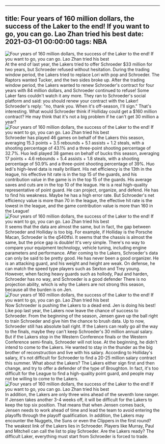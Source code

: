 
---
title: Four years of 160 million dollars, the success of the Laker to the end! If you want to go, you can go. Lao Zhan tried his best
date: 2021-03-01 00:00:00
tags:  NBA
---

![Four years of 160 million dollars, the success of the Laker to the end! If you want to go, you can go. Lao Zhan tried his best](70e3c8e3-f5b6-4826-abb2-8c2b504460cc.gif)
At the end of last year, the Lakers tried to offer Schroeder $33 million for two years, but Schroeder refused without hesitation. During the trading window period, the Lakers tried to replace Lori with pop and Schroeder. The Raptors wanted Tucker, and the two sides broke up. After the trading window period, the Lakers wanted to renew Schroeder's contract for four years with 84 million dollars, and Schroeder continued to refuse! Some Laker fans couldn't watch it any more. They ran to Schroeder's social platform and said: you should renew your contract with the Laker! Schroeder's reply: "no, thank you. When it's off-season, I'll sign." That's interesting. What would Schroeder think if Holliday could get a $160 million contract? He may think that it's not a big problem if he can't get 30 million a year?
![Four years of 160 million dollars, the success of the Laker to the end! If you want to go, you can go. Lao Zhan tried his best](4c78eb6f-51b7-4b59-b448-d665d4b37737.gif)
Schroeder has played 46 games on behalf of the Lakers this season, averaging 15.3 points + 3.5 rebounds + 5.1 assists + 1.2 steals, with a shooting percentage of 43.1% and a three-point shooting percentage of 32.7%. Huo ledi played 38 games on behalf of bucks this season, averaging 17 points + 4.6 rebounds + 5.4 assists + 1.8 steals, with a shooting percentage of 50.9% and a three-point shooting percentage of 39%. Huo ledi's high-level data is really brilliant. His net efficiency is the 13th in the league, his effective hit rate is in the top 15 of the guards, and his contribution value in the game is in the top 15 of the guards. His average saves and cuts are in the top 10 of the league. He is a real high-quality representative of point guard. He can project, organize, and defend. He has to find his weakness. Maybe he has a high error rate. But Schroeder's net efficiency value is more than 70 in the league, the effective hit rate is the lowest in the league, and the game contribution value is more than 160 in the League!
![Four years of 160 million dollars, the success of the Laker to the end! If you want to go, you can go. Lao Zhan tried his best](a125d7ec-7478-41ca-b289-3fab9e250ac3.gif)
It seems that the data are almost the same, but in fact, the gap between Schroeder and Holliday is too big. For example, if Holliday is the Porsche Macan, Schroeder is the q540tfsi. It seems that the chassis is almost the same, but the price gap is double! It's very simple. There's no way to compare your equipment technology, vehicle tuning, including engine parameters and performance. After coming to the Lakers, Schroeder's data can only be said to be pretty good. He has never been a good organizer. He is an attacking guard, and his weight and height are weak. On defense, he can match the speed type players such as Sexton and Trey young. However, when facing heavy guards such as hollody, Paul and harden, Schroeder has no way, and Schroeder is a good defender There is no projection ability, which is why the Lakers are not strong this season, because all the burden is on Jen.
![Four years of 160 million dollars, the success of the Laker to the end! If you want to go, you can go. Lao Zhan tried his best](24ca6884-e80c-4311-9abf-d595c66ea8c9.gif)
Now Schroeder is pushing the Lakers to a dead end. Jen is doing his best! Like pop last year, the Lakers now leave the chance of success to Schroeder. From the beginning of the season, Jensen gave up the ball right to train Schroeder and give him the chance to brush data. Up to now, Schroeder still has absolute ball right. If the Lakers can really go all the way to the finals, maybe they can't keep Schroeder's 30 million annual salary. But if the Lakers stop in the Western Conference finals or the Western Conference semi-finals, Schroeder will not lose. At the beginning, he didn't intend to come to the Lakers. He wanted to stay in the thunder as the big brother of reconstruction and live with his salary. According to Holliday's salary, it's not difficult for Schroeder to find a 20-25 million salary contract this summer. What about the Lakers? The Lakers either sign first and then change, and try to offer a defender of the type of Broughton. In fact, it's too difficult for the League to find a high-quality point guard, and people may not be willing to come to the Lakers.
![Four years of 160 million dollars, the success of the Laker to the end! If you want to go, you can go. Lao Zhan tried his best](dcd143c1-bd0c-41e4-94c9-fb014b7967e0.gif)
In addition, the Lakers are only three wins ahead of the seventh lone ranger. If Jensen takes another 3-4 weeks off, it will be difficult for the Lakers to keep the top six position. That means that when Jensen comes back, Jensen needs to work ahead of time and lead the team to avoid entering the playoffs through the playoff qualification. In addition, the Lakers may encounter the Nuggets, the Suns or even the Clippers in the first round? The weakest link of the Lakers lies in Schroeder. Players like Murray, Paul and Mitchell can call the list to play Schroeder. Are the Lakers ready? The difficult Laker, everything must start from Schroeder is forced to trade.